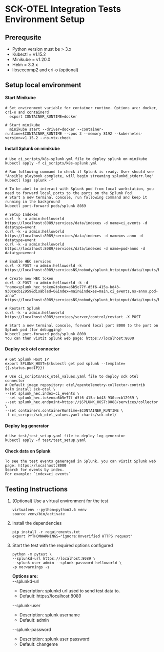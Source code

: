 # SCK-OTEL Integration Tests Environment Setup

## Prerequsite
* Python version must be > 3.x
* Kubectl = v1.15.2
* Minikube = v1.20.0
* Helm = 3.3.x
* libseccomp2 and cri-o (optional)
## Setup local environment
#### Start Minikube  
    # Set environment variable for container runtime. Options are: docker, cri-o and containerd
      export CONTAINER_RUNTIME=docker 
        
    # Start minikube
      minikube start --driver=docker --container-runtime=$CONTAINER_RUNTIME --cpus 3 --memory 8192 --kubernetes-version=v1.15.2 --no-vtx-check 

#### Install Splunk on minikube  
    # Use ci_scripts/k8s-splunk.yml file to deploy splunk on minikube 
    kubectl apply -f ci_scripts/k8s-splunk.yml
    
    # Run following command to check if Splunk is ready. User should see "Ansible playbook complete, will begin streaming splunkd_stderr.log"
    kubectl logs splunk -f
    
    # To be abel to interact with Splunk pod from local workstation, you need to forward local ports to the ports on the Splunk Pod
    # Start a new terminal concole, run following command and keep it running in the background
    kubectl port-forward pods/splunk 8089
    
    # Setup Indexes
    curl -k -u admin:helloworld https://localhost:8089/services/data/indexes -d name=ci_events -d datatype=event
    curl -k -u admin:helloworld https://localhost:8089/services/data/indexes -d name=ns-anno -d datatype=event
    curl -k -u admin:helloworld https://localhost:8089/services/data/indexes -d name=pod-anno -d datatype=event
    
    # Enable HEC services
    curl -X POST -u admin:helloworld -k https://localhost:8089/servicesNS/nobody/splunk_httpinput/data/inputs/http/http/enable
    
    # Create new HEC token
    curl -X POST -u admin:helloworld -k -d "name=splunk_hec_token&token=a6b5e77f-d5f6-415a-bd43-930cecb12959&disabled=0&index=main&indexes=main,ci_events,ns-anno,pod-anno" https://localhost:8089/servicesNS/nobody/splunk_httpinput/data/inputs/http
    
    # Restart Splunk
    curl -k -u admin:helloworld https://localhost:8089/services/server/control/restart -X POST
    
    # Start a new terminal concole, forward local port 8000 to the port on Splunk pod (for debugging)
    kubectl port-forward pods/splunk 8000
    You can then vistit Splunk web page: https://localhost:8000 
         
#### Deploy sck otel connector
    # Get Splunk Host IP
    export SPLUNK_HOST=$(kubectl get pod splunk --template={{.status.podIP}})
    
    # Use ci_scripts/sck_otel_values.yaml file to deploy sck otel connector
    # Default image repository: otel/opentelemetry-collector-contrib    
    helm install sck-otel \
    --set splunk_hec.index=ci_events \
    --set splunk_hec.token=a6b5e77f-d5f6-415a-bd43-930cecb12959 \
    --set splunk_hec.endpoint=https://$SPLUNK_HOST:8088/services/collector \
    --set containers.containerRuntime=$CONTAINER_RUNTIME \
    -f ci_scripts/sck_otel_values.yaml charts/sck-otel/

#### Deploy log generator
    # Use test/test_setup.yaml file to deploy log generator
    kubectl apply -f test/test_setup.yaml
#### Check data on Splunk
    To see the test events generaged in Splunk, you can vistit Splunk web page: https://localhost:8000
    Search for events by index. 
    For example: `index=ci_events`
## Testing Instructions
1. (Optional) Use a virtual environment for the test  
    ```
    virtualenv --python=python3.6 venv
    source venv/bin/activate
    ```
2. Install the dependencies 
    ```
    pip install -r requirements.txt
    export PYTHONWARNINGS="ignore:Unverified HTTPS request"
    ```  
3. Start the test with the required options configured 
    ``` 
    python -m pytest \
    --splunkd-url https://localhost:8089 \
    --splunk-user admin --splunk-password helloworld \
    -p no:warnings -s
    ```
    **Options are:**  
    --splunkd-url
    * Description: splunkd url used to send test data to. 
    * Default: https://localhost:8089

    --splunk-user
    * Description: splunk username  
    * Default: admin

    --splunk-password
    * Description: splunk user password   
    * Default: changeme

